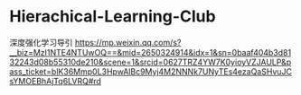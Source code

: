 # Hierachical-Learning-Club

深度强化学习导引
https://mp.weixin.qq.com/s?__biz=MzI1NTE4NTUwOQ==&mid=2650324914&idx=1&sn=0baaf404b3d8132243d08b55310de210&scene=1&srcid=0627TRZ4YW7K0yioyVZJAULP&pass_ticket=blK36Mmp0L3HpwAlBc9Myj4M2NNNk7UNyTEs4ezaQaSHvuJCsYMOEBhAjTq6LVRQ#rd
